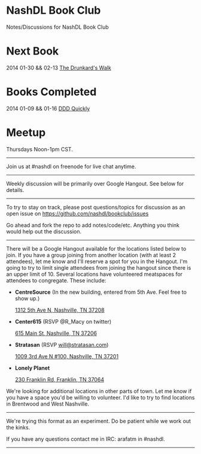 # NashDL Book Club

Notes/Discussions for NashDL Book Club

# Next Book

2014 01-30 && 02-13 
[The Drunkard's Walk](http://www.amazon.com/The-Drunkards-Walk-Randomness-Rules/dp/0307275175)

# Books Completed

2014 01-09 && 01-16 [DDD Quickly](http://www.infoq.com/minibooks/domain-driven-design-quickly)

# Meetup

Thursdays Noon-1pm CST.

---

Join us at #nashdl on freenode for live chat anytime.

---

Weekly discussion will be primarily over Google Hangout. See below for details.

---

To try to stay on track, please post questions/topics for discussion as an open issue on https://github.com/nashdl/bookclub/issues

Go ahead and fork the repo to add notes/code/etc. Anything you think would help out the discussion.

---

There will be a Google Hangout available for the locations listed below to join. If you have a group joining from another location (with at least 2 attendees), let me know and I'll reserve a spot for you in the Hangout. I'm going to try to limit single attendees from joining the hangout since there is an upper limit of 10.
Several locations have volunteered meatspaces for attendees to congregate. These include:

- **CentreSource** (In the new building, entered from 5th Ave. Feel free to show up.)

  [1312 5th Ave N, Nashville, TN 37208](https://www.google.com/maps/preview#!q=1312+5th+Ave+N%2C+Nashville%2C+TN&data=!4m15!2m14!1m13!1s0x886467026363a9f5%3A0x2e040439d0293b71!3m8!1m3!1d3061!2d-86.7885079!3d36.177803!3m2!1i1438!2i730!4f13.1!4m2!3d36.1775779!4d-86.789086)
  
- **Center615** (RSVP @R_Macy on twitter)

  [615 Main St, Nashville, TN 37206](https://www.google.com/maps/preview#!data=!1m4!1m3!1d2847!2d-86.761904!3d36.174508!4m13!3m12!1m0!1m1!1s615+Main+St%2C+Nashville%2C+TN+37206!3m8!1m3!1d3312388!2d-85.978599!3d35.830521!3m2!1i1024!2i768!4f13.1&fid=0)
  
- **Stratasan** (RSVP will@stratasan.com)

  [1009 3rd Ave N #100, Nashville, TN 37201](https://www.google.com/maps/preview#!data=!1m4!1m3!1d45559!2d-86.784616!3d36.174221!4m13!3m12!1m0!1m1!1s1009+3rd+Ave+N+%23100%2C+Nashville%2C+TN+37201!3m8!1m3!1d3312388!2d-85.978599!3d35.830521!3m2!1i1024!2i768!4f13.1&fid=0)

- **Lonely Planet**

  [230 Franklin Rd, Franklin, TN 37064](https://www.google.com/maps/preview#!data=!1m4!1m3!1d2856!2d-86.8607211!3d35.9323679!4m18!3m15!1m0!1m4!3m2!3d35.9334195!4d-86.860884!6e2!3m8!1m3!1d2856!2d-86.8591332!3d35.9321073!3m2!1i1246!2i679!4f13.1!7m1!3b1&fid=0)
  
We're looking for additional locations in other parts of town. Let me know if you have a space you'd be willing to volunteer. I'd like to try to find locations in Brentwood and West Nashville.

---

We're trying this format as an experiment. Do be patient while we work out the kinks.

If you have any questions contact me in IRC: arafatm in #nashdl.

---
